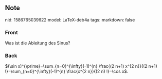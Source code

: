 ## Note
nid: 1586765039622
model: LaTeX-deb4a
tags: 
markdown: false

### Front
Was ist die Ableitung des Sinus?

### Back
$(\sin x)^{\prime}=\sum_{n=0}^{\infty}(-1)^{n} \frac{(2 n+1) x^{2 n}}{(2 n+1) !}=\sum_{n=0}^{\infty}(-1)^{n} \frac{x^{2 n}}{(2 n) !}=\cos x$.
